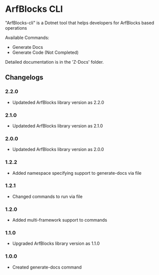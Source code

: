 # ArfBlocks CLI

"ArfBlocks-cli" is a Dotnet tool that helps developers for ArfBlocks based operations

Available Commands:

- Generate Docs
- Generate Code (Not Completed)

Detailed documentation is in the 'Z-Docs' folder.

## Changelogs

### 2.2.0

- Updateded ArfBlocks library version as 2.2.0

### 2.1.0

- Updateded ArfBlocks library version as 2.1.0

### 2.0.0

- Updateded ArfBlocks library version as 2.0.0

### 1.2.2

- Added namespace specifying support to generate-docs via file

### 1.2.1

- Changed commands to run via file

### 1.2.0

- Added multi-framework support to commands

### 1.1.0

- Upgraded ArfBlocks library version as 1.1.0

### 1.0.0

- Created generate-docs command
